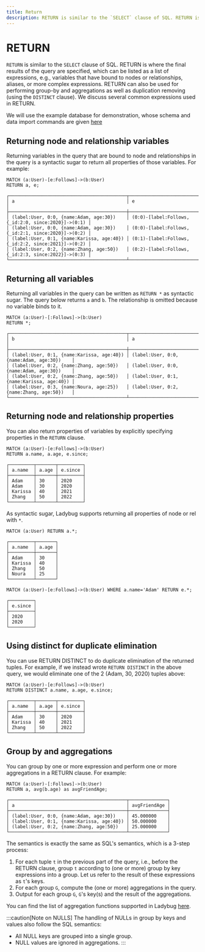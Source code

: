 ```yaml
---
title: Return
description: RETURN is similar to the `SELECT` clause of SQL. RETURN is where the final results of the query are specified.
---
```


# RETURN
`RETURN` is similar to the `SELECT` clause of SQL. RETURN is where the final results of the
query are specified, which can be listed as a list of expressions, e.g., variables that have
bound to nodes or relationships, aliases, or more complex expressions. RETURN can also be used 
for performing group-by and aggregations as well as duplication removing (using the `DISTINCT` clause). 
We discuss several common expressions used in RETURN.

We will use the example database for demonstration, whose schema and data import commands are given [here](/cypher/query-clauses/example-database)

## Returning node and relationship variables
Returning variables in the query that are bound to node and relationships in the query 
is a syntactic sugar to return all properties of those variables. For example:
```cypher
MATCH (a:User)-[e:Follows]->(b:User)
RETURN a, e;
```

```table
┌───────────────────────────────────────────┬─────────────────────────────────────────────────────┐
│ a                                         │ e                                                   │
├───────────────────────────────────────────┼─────────────────────────────────────────────────────┤
│ (label:User, 0:0, {name:Adam, age:30})    │ (0:0)-[label:Follows, {_id:2:0, since:2020}]->(0:1) │
│ (label:User, 0:0, {name:Adam, age:30})    │ (0:0)-[label:Follows, {_id:2:1, since:2020}]->(0:2) │
│ (label:User, 0:1, {name:Karissa, age:40}) │ (0:1)-[label:Follows, {_id:2:2, since:2021}]->(0:2) │
│ (label:User, 0:2, {name:Zhang, age:50})   │ (0:2)-[label:Follows, {_id:2:3, since:2022}]->(0:3) │
└───────────────────────────────────────────┴─────────────────────────────────────────────────────┘
```

## Returning all variables
Returning all variables in the query can be written as `RETURN *` as syntactic sugar. The query below returns `a` and `b`. The relationship is omitted because no variable binds to it.
```cypher
MATCH (a:User)-[:Follows]->(b:User)
RETURN *;
```

```table
┌───────────────────────────────────────────┬───────────────────────────────────────────┐
│ b                                         │ a                                         │
├───────────────────────────────────────────┼───────────────────────────────────────────┤
│ (label:User, 0:1, {name:Karissa, age:40}) │ (label:User, 0:0, {name:Adam, age:30})    │
│ (label:User, 0:2, {name:Zhang, age:50})   │ (label:User, 0:0, {name:Adam, age:30})    │
│ (label:User, 0:2, {name:Zhang, age:50})   │ (label:User, 0:1, {name:Karissa, age:40}) │
│ (label:User, 0:3, {name:Noura, age:25})   │ (label:User, 0:2, {name:Zhang, age:50})   │
└───────────────────────────────────────────┴───────────────────────────────────────────┘
```

## Returning node and relationship properties
You can also return properties of variables by explicitly specifying properties in the `RETURN` clause.
```cypher
MATCH (a:User)-[e:Follows]->(b:User)
RETURN a.name, a.age, e.since;
```

```table
┌─────────┬───────┬─────────┐
│ a.name  │ a.age │ e.since │
├─────────┼───────┼─────────┤
│ Adam    │ 30    │ 2020    │
│ Adam    │ 30    │ 2020    │
│ Karissa │ 40    │ 2021    │
│ Zhang   │ 50    │ 2022    │
└─────────┴───────┴─────────┘
```

As syntactic sugar, Ladybug supports returning all properties of node or rel with `*`.

```cypher
MATCH (a:User) RETURN a.*;
```

```table
┌─────────┬───────┐
│ a.name  │ a.age │
├─────────┼───────┤
│ Adam    │ 30    │
│ Karissa │ 40    │
│ Zhang   │ 50    │
│ Noura   │ 25    │
└─────────┴───────┘
```

```cypher
MATCH (a:User)-[e:Follows]->(b:User) WHERE a.name='Adam' RETURN e.*;
```

```table
┌─────────┐
│ e.since │
├─────────┤
│ 2020    │
│ 2020    │
└─────────┘
```

## Using distinct for duplicate elimination
You can use RETURN DISTINCT to do duplicate elimination of the returned tuples.
For example, if we instead wrote `RETURN DISTINCT` in the above query, we would
eliminate one of the 2 (Adam, 30, 2020) tuples above:
```cypher
MATCH (a:User)-[e:Follows]->(b:User)
RETURN DISTINCT a.name, a.age, e.since;
```

```table
┌─────────┬───────┬─────────┐
│ a.name  │ a.age │ e.since │
├─────────┼───────┼─────────┤
│ Adam    │ 30    │ 2020    │
│ Karissa │ 40    │ 2021    │
│ Zhang   │ 50    │ 2022    │
└─────────┴───────┴─────────┘
```

## Group by and aggregations
You can group by one or more expression and perform one or more aggregations 
in a RETURN clause. For example:
```cypher
MATCH (a:User)-[:Follows]->(b:User)
RETURN a, avg(b.age) as avgFriendAge;
```

```table
┌───────────────────────────────────────────┬──────────────┐
│ a                                         │ avgFriendAge │
├───────────────────────────────────────────┼──────────────┤
│ (label:User, 0:0, {name:Adam, age:30})    │ 45.000000    │
│ (label:User, 0:1, {name:Karissa, age:40}) │ 50.000000    │
│ (label:User, 0:2, {name:Zhang, age:50})   │ 25.000000    │
└───────────────────────────────────────────┴──────────────┘
```

The semantics is exactly the same as SQL's semantics, which is a 3-step process:
1. For each tuple `t` in the previous part of the query, i.e., before the RETURN clause, 
    group `t` according to (one or more) group by key expressions into a group. Let us refer
    to the result of these expressions as `t`'s keys.
2. For each group `G`, compute the (one or more) aggregations in the query.
3. Output for each group `G`, `G`'s key(s) and the result of the aggregations. 

You can find the list of aggregation functions supported in Ladybug [here](/cypher/expressions/aggregate-functions).

:::caution[Note on NULLS]
The handling of NULLs in group by keys and values also follow the SQL semantics:
- All NULL keys are grouped into a single group.
- NULL values are ignored in aggregations.
:::
